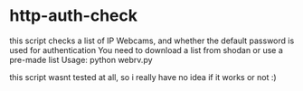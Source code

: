 # http-auth-check
this script checks a list of IP Webcams, and whether the default password is used for authentication
You need to download a list from shodan or use a pre-made list
Usage: python webrv.py

this script wasnt tested at all, so i really have no idea if it works or not :)
